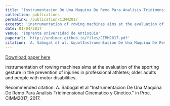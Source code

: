 ```yaml
---
title: "Instrumentacion De Una Maquina De Remo Para Analisis Tridimensional Cinematico y Cinetico."
collection: publications
permalink: /publication/CIMM2017
excerpt: 'instrumentation of rowing machines aims at the evaluation of the sporting gesture in the prevention of injuries in professional athletes, older adults and people with motor disabilities.'
date: 01/04/2017
venue: 'Imprenta Universidad de Antioquia'
paperurl: 'http://andimec.github.io/files/CIMM2017.pdf'
citation: 'A. Sabogal et al. &quotInstrumentacion De Una Maquina De Remo Para Analisis Tridimensional Cinematico y Cinetico.&quot in Proc. CIMM2017; 2017.'
---
```


<a href='http://andimec.github.io/files/CIMM2017.pdf'>Download paper here</a>

instrumentation of rowing machines aims at the evaluation of the sporting gesture in the prevention of injuries in professional athletes; older adults and people with motor disabilities.

Recommended citation: A. Sabogal et al "Instrumentacion De Una Maquina De Remo Para Analisis Tridimensional Cinematico y Cinetico." in Proc. CIMM2017; 2017.